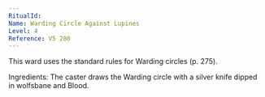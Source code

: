 ```yaml
---
RitualId: 
Name: Warding Circle Against Lupines
Level: 4
Reference: V5 280
---
```

This ward uses the standard rules for Warding circles (p. 275).     

Ingredients: The caster draws the Warding circle with a silver knife dipped in wolfsbane and Blood.